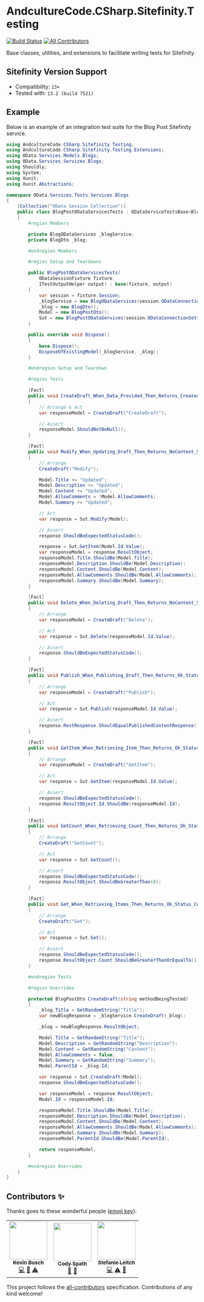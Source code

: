 # AndcultureCode.CSharp.Sitefinity.Testing 
[![Build Status](https://travis-ci.org/AndcultureCode/AndcultureCode.CSharp.Sitefinity.Testing.svg?branch=main)](https://travis-ci.org/AndcultureCode/AndcultureCode.CSharp.Sitefinity.Testing)<!-- ALL-CONTRIBUTORS-BADGE:START - Do not remove or modify this section -->
[![All Contributors](https://img.shields.io/badge/all_contributors-3-orange.svg?style=flat-square)](#contributors-)
<!-- ALL-CONTRIBUTORS-BADGE:END -->

Base classes, utilities, and extensions to facilitate writing tests for Sitefinity.

## Sitefinity Version Support

- Compatibility: `13+`
- Tested with: `13.2 (build 7521)`

## Example

Below is an example of an integration test suite for the Blog Post Sitefinity service.

```csharp
using AndcultureCode.CSharp.Sitefinity.Testing;
using AndcultureCode.CSharp.Sitefinity.Testing.Extensions;
using OData.Services.Models.Blogs;
using OData.Services.Services.Blogs;
using Shouldly;
using System;
using Xunit;
using Xunit.Abstractions;

namespace OData.Services.Tests.Services.Blogs
{
    [Collection("OData Session Collection")]
    public class BlogPostODataServicesTests : ODataServiceTestsBase<BlogPostODataServices, BlogPostDto>, IDisposable
    {
        #region Members

        private BlogODataServices _blogService;
        private BlogDto _blog;

        #endregion Members

        #region Setup and Teardowns

        public BlogPostODataServicesTests(
            ODataSessionFixture fixture,
            ITestOutputHelper output) : base(fixture, output)
        {
            var session = fixture.Session;
            _blogService = new BlogODataServices(session.ODataConnectionSettings, session);
            _blog = new BlogDto();
            Model = new BlogPostDto();
            Sut = new BlogPostODataServices(session.ODataConnectionSettings, session);
        }

        public override void Dispose()
        {
            base.Dispose();
            DisposeOfExistingModel(_blogService, _blog);
        }

        #endregion Setup and Teardown

        #region Tests

        [Fact]
        public void CreateDraft_When_Data_Provided_Then_Returns_Created_Status_Code_With_Returned_Data_Object_With_Same_Data()
        {
            // Arrange & Act
            var responseModel = CreateDraft("CreateDraft");

            // Assert
            responseModel.ShouldNotBeNull();
        }

        [Fact]
        public void Modify_When_Updating_Draft_Then_Returns_NoContent_Status_Code_And_Updates_Data_Object_With_Same_Data()
        {
            // Arrange
            CreateDraft("Modify");

            Model.Title += "Updated";
            Model.Description += "Updated";
            Model.Content += "Updated";
            Model.AllowComments = !Model.AllowComments;
            Model.Summary += "Updated";

            // Act
            var response = Sut.Modify(Model);

            // Assert
            response.ShouldBeExpectedStatusCode();

            response = Sut.GetItem(Model.Id.Value);
            var responseModel = response.ResultObject;
            responseModel.Title.ShouldBe(Model.Title);
            responseModel.Description.ShouldBe(Model.Description);
            responseModel.Content.ShouldBe(Model.Content);
            responseModel.AllowComments.ShouldBe(Model.AllowComments);
            responseModel.Summary.ShouldBe(Model.Summary);
        }

        [Fact]
        public void Delete_When_Deleting_Draft_Then_Returns_NoContent_Status_Code()
        {
            // Arrange
            var responseModel = CreateDraft("Delete");

            // Act
            var response = Sut.Delete(responseModel.Id.Value);

            // Assert
            response.ShouldBeExpectedStatusCode();
        }

        [Fact]
        public void Publish_When_Publishing_Draft_Then_Returns_Ok_Status_Code_And_Published_Response()
        {
            // Arrange
            var responseModel = CreateDraft("Publish");

            // Act
            var response = Sut.Publish(responseModel.Id.Value);

            // Assert
            response.RestResponse.ShouldEqualPublishedContentResponse();
        }

        [Fact]
        public void GetItem_When_Retrieving_Item_Then_Returns_Ok_Status_Code_And_Item()
        {
            // Arrange
            var responseModel = CreateDraft("GetItem");

            // Act
            var response = Sut.GetItem(responseModel.Id.Value);

            // Assert
            response.ShouldBeExpectedStatusCode();
            response.ResultObject.Id.ShouldBe(responseModel.Id);
        }

        [Fact]
        public void GetCount_When_Retrieving_Count_Then_Returns_Ok_Status_Code_And_Count()
        {
            // Arrange
            CreateDraft("GetCount");

            // Act
            var response = Sut.GetCount();

            // Assert
            response.ShouldBeExpectedStatusCode();
            response.ResultObject.ShouldBeGreaterThan(0);
        }

        [Fact]
        public void Get_When_Retrieving_Items_Then_Returns_Ok_Status_Code_And_Items()
        {
            // Arrange
            CreateDraft("Get");

            // Act
            var response = Sut.Get();

            // Assert
            response.ShouldBeExpectedStatusCode();
            response.ResultObject.Count.ShouldBeGreaterThanOrEqualTo(1);
        }

        #endregion Tests

        #region Overrides

        protected BlogPostDto CreateDraft(string methodBeingTested)
        {
            _blog.Title = GetRandomString("Title");
            var newBlogResponse = _blogService.CreateDraft(_blog);

            _blog = newBlogResponse.ResultObject;

            Model.Title = GetRandomString("Title");
            Model.Description = GetRandomString("Description");
            Model.Content = GetRandomString("Content");
            Model.AllowComments = false;
            Model.Summary = GetRandomString("Summary");
            Model.ParentId = _blog.Id;

            var response = Sut.CreateDraft(Model);
            response.ShouldBeExpectedStatusCode();

            var responseModel = response.ResultObject;
            Model.Id = responseModel.Id;

            responseModel.Title.ShouldBe(Model.Title);
            responseModel.Description.ShouldBe(Model.Description);
            responseModel.Content.ShouldBe(Model.Content);
            responseModel.AllowComments.ShouldBe(Model.AllowComments);
            responseModel.Summary.ShouldBe(Model.Summary);
            responseModel.ParentId.ShouldBe(Model.ParentId);

            return responseModel;
        }

        #endregion Overrides
    }
}
```

## Contributors ✨

Thanks goes to these wonderful people ([emoji key](https://allcontributors.org/docs/en/emoji-key)):

<!-- ALL-CONTRIBUTORS-LIST:START - Do not remove or modify this section -->
<!-- prettier-ignore-start -->
<!-- markdownlint-disable -->
<table>
  <tr>
    <td align="center"><a href="https://github.com/KevinBusch"><img src="https://avatars.githubusercontent.com/u/775414?v=4?s=100" width="100px;" alt=""/><br /><sub><b>Kevin Busch</b></sub></a><br /><a href="https://github.com/AndcultureCode/AndcultureCode.CSharp.Sitefinity.Testing/commits?author=KevinBusch" title="Code">💻</a> <a href="https://github.com/AndcultureCode/AndcultureCode.CSharp.Sitefinity.Testing/pulls?q=is%3Apr+reviewed-by%3AKevinBusch" title="Reviewed Pull Requests">👀</a> <a href="https://github.com/AndcultureCode/AndcultureCode.CSharp.Sitefinity.Testing/commits?author=KevinBusch" title="Tests">⚠️</a></td>
    <td align="center"><a href="https://github.com/cspath1"><img src="https://avatars.githubusercontent.com/u/26265706?v=4?s=100" width="100px;" alt=""/><br /><sub><b>Cody Spath</b></sub></a><br /><a href="https://github.com/AndcultureCode/AndcultureCode.CSharp.Sitefinity.Testing/pulls?q=is%3Apr+reviewed-by%3Acspath1" title="Reviewed Pull Requests">👀</a> <a href="#ideas-cspath1" title="Ideas, Planning, & Feedback">🤔</a></td>
    <td align="center"><a href="https://github.com/Stefanie899"><img src="https://avatars.githubusercontent.com/u/37462028?v=4?s=100" width="100px;" alt=""/><br /><sub><b>Stefanie Leitch</b></sub></a><br /><a href="https://github.com/AndcultureCode/AndcultureCode.CSharp.Sitefinity.Testing/commits?author=Stefanie899" title="Code">💻</a> <a href="https://github.com/AndcultureCode/AndcultureCode.CSharp.Sitefinity.Testing/commits?author=Stefanie899" title="Tests">⚠️</a> <a href="https://github.com/AndcultureCode/AndcultureCode.CSharp.Sitefinity.Testing/pulls?q=is%3Apr+reviewed-by%3AStefanie899" title="Reviewed Pull Requests">👀</a></td>
  </tr>
</table>

<!-- markdownlint-restore -->
<!-- prettier-ignore-end -->

<!-- ALL-CONTRIBUTORS-LIST:END -->

This project follows the [all-contributors](https://github.com/all-contributors/all-contributors) specification. Contributions of any kind welcome!
